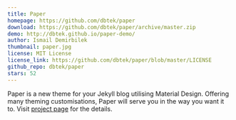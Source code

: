 ```yaml
---
title: Paper
homepage: https://github.com/dbtek/paper
download: https://github.com/dbtek/paper/archive/master.zip
demo: http://dbtek.github.io/paper-demo/
author: Ismail Demirbilek
thumbnail: paper.jpg
license: MIT License
license_link: https://github.com/dbtek/paper/blob/master/LICENSE
github_repo: dbtek/paper
stars: 52
---
```


Paper is a new theme for your Jekyll blog utilising Material Design.
Offering many theming customisations, Paper will serve you in the way
you want it to. Visit [project page](https://github.com/dbtek/paper)
for the details.
